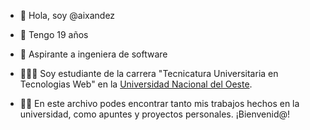 - 👋 Hola, soy @aixandez
- 🎉 Tengo 19 años
- 💼 Aspirante a ingeniera de software
- 👩🏻‍💻 Soy estudiante de la carrera "Tecnicatura Universitaria en Tecnologias Web" en la [Universidad Nacional del Oeste](uno.edu.ar).

- ✍🏻 En este archivo podes encontrar tanto mis trabajos hechos en la universidad, como apuntes y proyectos personales. ¡Bienvenid@!
